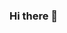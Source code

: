 ### Hi there 👋

<!--
**GraceBarlow/GraceBarlow** is a ✨ _special_ ✨ repository because its `README.md` (this file) appears on your GitHub profile.

---
title: "Grace Barlow's Portfolio"
output: html_document
---

# About Me
My name is Grace Barlow, a passionate and driven student pursuing a Bachelor of Science in Business Administration with a focus on Business Information & Analytics at the University of Denver, Daniels College of Business. I am also minoring in Computer Science and expected to graduate in June 2024.

## Contact Information
- Location: Denver, CO
- Phone: 720-371-4573
- Email: grace.barlow2024@gmail.com
- LinkedIn: [linkedin.com/in/grace-barlow2024](https://www.linkedin.com/in/grace-barlow2024)

## Education
- University of Denver, Daniels College of Business
  - Bachelor of Science in Business Administration, Business Information & Analytics
  - Minor: Computer Science
  - Relevant Classes: Data Structures, Database Management, Data Warehousing, Project Management, Optimization Modeling
-->

